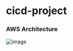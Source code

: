 # cicd-project

### AWS Architecture 

![image](https://user-images.githubusercontent.com/28837244/156688624-4e788ce6-bcd7-4397-b36a-80344010e1f9.png)
